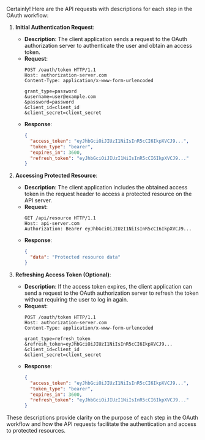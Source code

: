 Certainly! Here are the API requests with descriptions for each step in the OAuth workflow:

1. **Initial Authentication Request**:
   - **Description**: The client application sends a request to the OAuth authorization server to authenticate the user and obtain an access token.
   - **Request**:
     ```http
     POST /oauth/token HTTP/1.1
     Host: authorization-server.com
     Content-Type: application/x-www-form-urlencoded
     
     grant_type=password
     &username=user@example.com
     &password=password
     &client_id=client_id
     &client_secret=client_secret
     ```
   - **Response**:
     ```json
     {
       "access_token": "eyJhbGciOiJIUzI1NiIsInR5cCI6IkpXVCJ9...",
       "token_type": "bearer",
       "expires_in": 3600,
       "refresh_token": "eyJhbGciOiJIUzI1NiIsInR5cCI6IkpXVCJ9..."
     }
     ```

2. **Accessing Protected Resource**:
   - **Description**: The client application includes the obtained access token in the request header to access a protected resource on the API server.
   - **Request**:
     ```http
     GET /api/resource HTTP/1.1
     Host: api-server.com
     Authorization: Bearer eyJhbGciOiJIUzI1NiIsInR5cCI6IkpXVCJ9...
     ```
   - **Response**:
     ```json
     {
       "data": "Protected resource data"
     }
     ```

3. **Refreshing Access Token (Optional)**:
   - **Description**: If the access token expires, the client application can send a request to the OAuth authorization server to refresh the token without requiring the user to log in again.
   - **Request**:
     ```http
     POST /oauth/token HTTP/1.1
     Host: authorization-server.com
     Content-Type: application/x-www-form-urlencoded
     
     grant_type=refresh_token
     &refresh_token=eyJhbGciOiJIUzI1NiIsInR5cCI6IkpXVCJ9...
     &client_id=client_id
     &client_secret=client_secret
     ```
   - **Response**:
     ```json
     {
       "access_token": "eyJhbGciOiJIUzI1NiIsInR5cCI6IkpXVCJ9...",
       "token_type": "bearer",
       "expires_in": 3600,
       "refresh_token": "eyJhbGciOiJIUzI1NiIsInR5cCI6IkpXVCJ9..."
     }
     ```

These descriptions provide clarity on the purpose of each step in the OAuth workflow and how the API requests facilitate the authentication and access to protected resources.